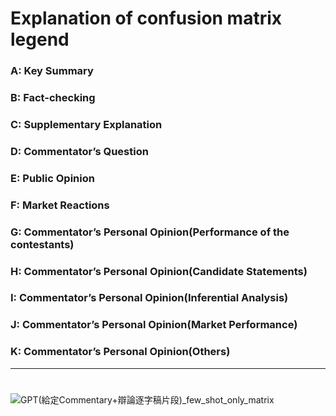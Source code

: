 # Explanation of confusion matrix legend
### A: Key Summary
### B: Fact-checking
### C: Supplementary Explanation
### D: Commentator’s Question
### E: Public Opinion
### F: Market Reactions
### G: Commentator’s Personal Opinion(Performance of the contestants)
### H: Commentator’s Personal Opinion(Candidate Statements)
### I: Commentator’s Personal Opinion(Inferential Analysis)
### J: Commentator’s Personal Opinion(Market Performance)
### K: Commentator’s Personal Opinion(Others)
---
# 
![GPT(給定Commentary+辯論逐字稿片段)_few_shot_only_matrix](https://github.com/user-attachments/assets/76bc970a-a0ff-4c83-8614-be30398f3639)
